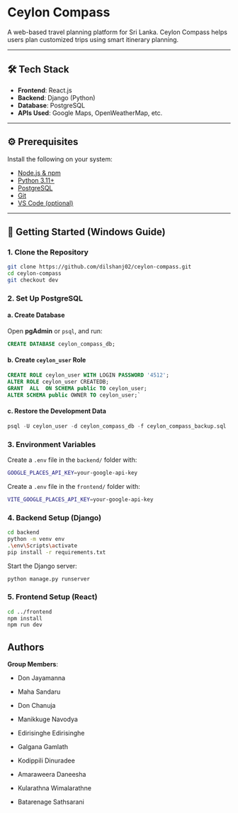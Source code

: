 # Ceylon Compass

A web-based travel planning platform for Sri Lanka. Ceylon Compass helps users plan customized trips using smart itinerary planning.

---

## 🛠️ Tech Stack

- **Frontend**: React.js
- **Backend**: Django (Python)
- **Database**: PostgreSQL
- **APIs Used**: Google Maps, OpenWeatherMap, etc.

---

## ⚙️ Prerequisites

Install the following on your system:

- [Node.js & npm](https://nodejs.org/)
- [Python 3.11+](https://www.python.org/)
- [PostgreSQL](https://www.postgresql.org/)
- [Git](https://git-scm.com/)
- [VS Code (optional)](https://code.visualstudio.com/)

---

## 🚀 Getting Started (Windows Guide)

### 1. Clone the Repository

```bash
git clone https://github.com/dilshanj02/ceylon-compass.git
cd ceylon-compass
git checkout dev
```

### 2. Set Up PostgreSQL

#### a. Create Database

Open **pgAdmin** or `psql`, and run:
```sql
CREATE DATABASE ceylon_compass_db;
```
#### b. Create `ceylon_user` Role

```sql
CREATE ROLE ceylon_user WITH LOGIN PASSWORD '4512'; 
ALTER ROLE ceylon_user CREATEDB; 
GRANT  ALL  ON SCHEMA public TO ceylon_user;
ALTER SCHEMA public OWNER TO ceylon_user;`
```
#### c. Restore the Development Data
```sql
psql -U ceylon_user -d ceylon_compass_db -f ceylon_compass_backup.sql
```

### 3. Environment Variables

Create a `.env` file in the `backend/` folder with:
```bash
GOOGLE_PLACES_API_KEY=your-google-api-key
```

Create a `.env` file in the `frontend/` folder with:
```bash
VITE_GOOGLE_PLACES_API_KEY=your-google-api-key
```

### 4. Backend Setup (Django)
```bash
cd backend
python -m venv env
.\env\Scripts\activate
pip install -r requirements.txt
```
Start the Django server:
```bash
python manage.py runserver
```
### 5. Frontend Setup (React)
```bash
cd ../frontend
npm install
npm run dev
```
## Authors
**Group Members**:

-   Don Jayamanna
-   Maha Sandaru
    
-   Don Chanuja
    
-   Manikkuge Navodya
    
-   Edirisinghe Edirisinghe
    
-   Galgana Gamlath
    
-   Kodippili Dinuradee
    
-   Amaraweera Daneesha
    
-   Kularathna Wimalarathne
    
-   Batarenage Sathsarani
